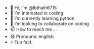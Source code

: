 - 👋 Hi, I’m @lbthaih6715
- 👀 I’m interested in coding
- 🌱 I’m currently learning python
- 💞️ I’m looking to collaborate on coding
- 📫 How to reach me ...
- 😄 Pronouns: english
- ⚡ Fun fact: 

<!---
lbthaih6715/lbthaih6715 is a ✨ special ✨ repository because its `README.md` (this file) appears on your GitHub profile.
You can click the Preview link to take a look at your changes.
--->
